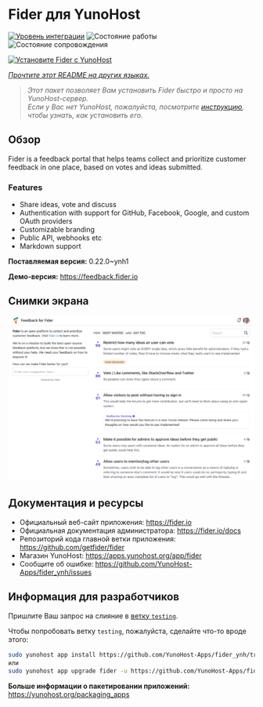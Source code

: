<!--
Важно: этот README был автоматически сгенерирован <https://github.com/YunoHost/apps/tree/master/tools/readme_generator>
Он НЕ ДОЛЖЕН редактироваться вручную.
-->

# Fider для YunoHost

[![Уровень интеграции](https://dash.yunohost.org/integration/fider.svg)](https://ci-apps.yunohost.org/ci/apps/fider/) ![Состояние работы](https://ci-apps.yunohost.org/ci/badges/fider.status.svg) ![Состояние сопровождения](https://ci-apps.yunohost.org/ci/badges/fider.maintain.svg)

[![Установите Fider с YunoHost](https://install-app.yunohost.org/install-with-yunohost.svg)](https://install-app.yunohost.org/?app=fider)

*[Прочтите этот README на других языках.](./ALL_README.md)*

> *Этот пакет позволяет Вам установить Fider быстро и просто на YunoHost-сервер.*  
> *Если у Вас нет YunoHost, пожалуйста, посмотрите [инструкцию](https://yunohost.org/install), чтобы узнать, как установить его.*

## Обзор

Fider is a feedback portal that helps teams collect and prioritize customer feedback in one place, based on votes and ideas submitted.

### Features

- Share ideas, vote and discuss
- Authentication with support for GitHub, Facebook, Google, and custom OAuth providers
- Customizable branding
- Public API, webhooks etc
- Markdown support


**Поставляемая версия:** 0.22.0~ynh1

**Демо-версия:** <https://feedback.fider.io>

## Снимки экрана

![Снимок экрана Fider](./doc/screenshots/screenshot.png)

## Документация и ресурсы

- Официальный веб-сайт приложения: <https://fider.io>
- Официальная документация администратора: <https://fider.io/docs>
- Репозиторий кода главной ветки приложения: <https://github.com/getfider/fider>
- Магазин YunoHost: <https://apps.yunohost.org/app/fider>
- Сообщите об ошибке: <https://github.com/YunoHost-Apps/fider_ynh/issues>

## Информация для разработчиков

Пришлите Ваш запрос на слияние в [ветку `testing`](https://github.com/YunoHost-Apps/fider_ynh/tree/testing).

Чтобы попробовать ветку `testing`, пожалуйста, сделайте что-то вроде этого:

```bash
sudo yunohost app install https://github.com/YunoHost-Apps/fider_ynh/tree/testing --debug
или
sudo yunohost app upgrade fider -u https://github.com/YunoHost-Apps/fider_ynh/tree/testing --debug
```

**Больше информации о пакетировании приложений:** <https://yunohost.org/packaging_apps>
